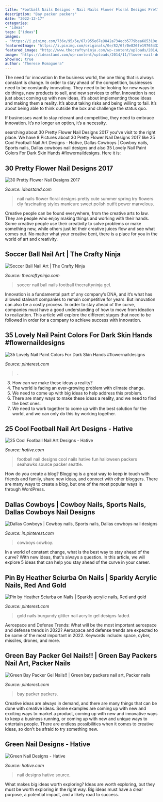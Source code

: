 ```yaml
---
title: "Football Nails Designs - Nail Nails Flower Floral Designs Pretty Cute Summer Spring Try Flowers Diy Fascinating Styles Manicure Sweet Polish Outfit Power Marvelous"
description: "Bay packer packers"
date: "2022-12-17"
categories:
- "ideas"
tags: ["ideas"]
images:
- "https://i.pinimg.com/736x/95/5e/67/955e67e9842a734ecb5779bea685310e.jpg"
featuredImage: "https://i.pinimg.com/originals/0e/82/6f/0e826fe1976543281f3959510a17a171.jpg"
featured_image: "http://www.thecraftyninja.com/wp-content/uploads/2014/06/soccer-ball-nails.jpg"
image: "https://ideastand.com/wp-content/uploads/2014/11/flower-nail-designs/26-pretty-flower-nail-designs.jpg"
ShowToc: true
author: "Therese Romaguera"
---
```



The need for innovation
In the business world, the one thing that is always constant is change. In order to stay ahead of the competition, businesses need to be constantly innovating. They need to be looking for new ways to do things, new products to sell, and new services to offer.
Innovation is not just about coming up with new ideas, it’s about implementing those ideas and making them a reality. It’s about taking risks and being willing to fail. It’s about being able to think outside the box and challenge the status quo.

If businesses want to stay relevant and competitive, they need to embrace innovation. It’s no longer an option, it’s a necessity.

	

		
searching about 30 Pretty Flower Nail Designs 2017 you've visit to the right place. We have 8 Pictures about 30 Pretty Flower Nail Designs 2017 like 25 Cool Football Nail Art Designs - Hative, Dallas Cowboys | Cowboy nails, Sports nails, Dallas cowboys nail designs and also 35 Lovely Nail Paint Colors For Dark Skin Hands #flowernaildesigns. Here it is:
		
    
## 30 Pretty Flower Nail Designs 2017

<img loading=lazy src="https://ideastand.com/wp-content/uploads/2014/11/flower-nail-designs/26-pretty-flower-nail-designs.jpg" onerror="this.onerror=null;this.src='https://tse4.mm.bing.net/th?id=OIP.JDOTHr_GLuo6JcvoUR16kQHaLH&amp;pid=15.1';" alt="30 Pretty Flower Nail Designs 2017">

_Source: ideastand.com_

>nail nails flower floral designs pretty cute summer spring try flowers diy fascinating styles manicure sweet polish outfit power marvelous. 

	

Creative people can be found everywhere, from the creative arts to law. They are people who enjoy making things and working with their hands. Some creative people use their creativity to solve problems or make something new, while others just let their creative juices flow and see what comes out. No matter what your creative bent, there is a place for you in the world of art and creativity.

    
## Soccer Ball Nail Art | The Crafty Ninja

<img loading=lazy src="http://www.thecraftyninja.com/wp-content/uploads/2014/06/soccer-ball-nails.jpg" onerror="this.onerror=null;this.src='https://tse4.mm.bing.net/th?id=OIP.WSqSeKVMP4Z08eD9NZvfhQHaHa&amp;pid=15.1';" alt="Soccer Ball Nail Art | The Crafty Ninja">

_Source: thecraftyninja.com_

>soccer nail ball nails football thecraftyninja gel. 

	

Innovation is a fundamental part of any company’s DNA, and it’s what has allowed stalwart companies to remain competitive for years. But innovation can also be a costly process. In order to stay ahead of the curve, companies must have a good understanding of how to move from ideation to realization. This article will explore the different stages that need to be followed in order for a company to achieve success with innovation.

    
## 35 Lovely Nail Paint Colors For Dark Skin Hands #flowernaildesigns

<img loading=lazy src="https://i.pinimg.com/736x/a9/8d/11/a98d11c071c443a7f789f66655d1f6be.jpg" onerror="this.onerror=null;this.src='https://tse1.mm.bing.net/th?id=OIP.bmdtJjo57AdYRNTRQIblDwHaHa&amp;pid=15.1';" alt="35 Lovely Nail Paint Colors For Dark Skin Hands #flowernaildesigns">

_Source: pinterest.com_

>. 

	

3. How can we make these ideas a reality?
1. The world is facing an ever-growing problem with climate change. 
2. We need to come up with big ideas to help address this problem. 
3. There are many ways to make these ideas a reality, and we need to find the best ones. 
4. We need to work together to come up with the best solution for the world, and we can only do this by working together.

    
## 25 Cool Football Nail Art Designs - Hative

<img loading=lazy src="https://hative.com/wp-content/uploads/2014/11/football-nail-art-designs/4-cool-football-nail-art-designs.jpg" onerror="this.onerror=null;this.src='https://tse2.mm.bing.net/th?id=OIP.4rsjrNa_qGXgCOsgcFIPbgHaJ4&amp;pid=15.1';" alt="25 Cool Football Nail Art Designs - Hative">

_Source: hative.com_

>football nail designs cool nails hative fun halloween packers seahawks source packer seattle. 

	

How do you create a blog?
Blogging is a great way to keep in touch with friends and family, share new ideas, and connect with other bloggers. There are many ways to create a blog, but one of the most popular ways is through WordPress.

    
## Dallas Cowboys | Cowboy Nails, Sports Nails, Dallas Cowboys Nail Designs

<img loading=lazy src="https://i.pinimg.com/736x/95/5e/67/955e67e9842a734ecb5779bea685310e.jpg" onerror="this.onerror=null;this.src='https://tse3.mm.bing.net/th?id=OIP.jy4eIFlLgAWukdCkrC8cGAHaIL&amp;pid=15.1';" alt="Dallas Cowboys | Cowboy nails, Sports nails, Dallas cowboys nail designs">

_Source: in.pinterest.com_

>cowboys cowboy. 

	

In a world of constant change, what is the best way to stay ahead of the curve? With new ideas, that's always a question. In this article, we will explore 5 ideas that can help you stay ahead of the curve in your career.

    
## Pin By Heather Sciurba On Nails | Sparkly Acrylic Nails, Red And Gold

<img loading=lazy src="https://i.pinimg.com/originals/0e/82/6f/0e826fe1976543281f3959510a17a171.jpg" onerror="this.onerror=null;this.src='https://tse2.mm.bing.net/th?id=OIP.q9Lr2N9-0dkWTg_BbunZHQHaJ4&amp;pid=15.1';" alt="Pin by Heather Sciurba on Nails | Sparkly acrylic nails, Red and gold">

_Source: pinterest.com_

>gold nails burgundy glitter nail acrylic gel designs faded. 

	

Aerospace and Defense Trends: What will be the most important aerospace and defense trends in 2022?
Aerospace and defense trends are expected to be some of the most important in 2022. Keywords include: space, cyber, missiles, drones, and more.

    
## Green Bay Packer Gel Nails!! | Green Bay Packers Nail Art, Packer Nails

<img loading=lazy src="https://i.pinimg.com/originals/22/89/96/2289962c50385f714545f903d49f7e6d.jpg" onerror="this.onerror=null;this.src='https://tse1.mm.bing.net/th?id=OIP.gfuTDy9hxCQI2btNmWFuOgHaJ4&amp;pid=15.1';" alt="Green Bay Packer Gel Nails!! | Green bay packers nail art, Packer nails">

_Source: pinterest.com_

>bay packer packers. 

	

Creative ideas are always in demand, and there are many things that can be done with creative ideas. Some examples are coming up with new and exciting ways to market a product, coming up with new and innovative ways to keep a business running, or coming up with new and unique ways to entertain people. There are endless possibilities when it comes to creative ideas, so don't be afraid to try something new.

    
## Green Nail Designs - Hative

<img loading=lazy src="https://hative.com/wp-content/uploads/2014/11/green-nail-designs/14-green-nail-designs.jpg" onerror="this.onerror=null;this.src='https://tse1.mm.bing.net/th?id=OIP.kyFUQ_IpPol3WVfADlYzKwHaHa&amp;pid=15.1';" alt="Green Nail Designs - Hative">

_Source: hative.com_

>nail designs hative source. 

	

What makes big ideas worth exploring?
Ideas are worth exploring, but they must be worth exploring in the right way. Big ideas must have a clear purpose, a potential impact, and a likely road to success.

